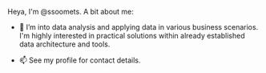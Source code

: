 Heya, I'm @ssoomets. A bit about me: 
- 👀 I’m into data analysis and applying data in various business scenarios. I'm highly interested in practical solutions within already established data architecture and tools.

- 📫 See my profile for contact details.

<!---
ssoomets/ssoomets is a ✨ special ✨ repository because its `README.md` (this file) appears on your GitHub profile.
You can click the Preview link to take a look at your changes.
--->
